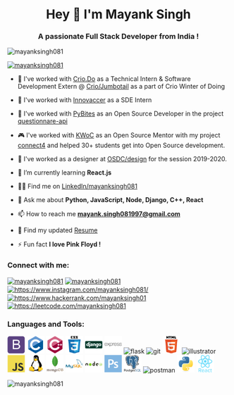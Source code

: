 <h1 align="center">Hey 👋 I'm Mayank Singh</h1>
<h3 align="center">A passionate Full Stack Developer from India !</h3>

<p align="left"> <img src="https://komarev.com/ghpvc/?username=mayanksingh081&label=Profile%20views&color=0e75b6&style=flat" alt="mayanksingh081" /> </p>

<p align="left"> <a href="https://twitter.com/mayanksingh081" target="blank"><img src="https://img.shields.io/twitter/follow/mayanksingh081?logo=twitter&style=for-the-badge" alt="mayanksingh081" /></a> </p>


- 📜 I've worked with [Crio.Do](https://www.crio.do/) as a Technical Intern & Software Development Extern @ [Crio/Jumbotail](https://www.crio.do/crio-winter-of-doing/) as a part of Crio Winter of Doing

- 🏥 I've worked with [Innovaccer](https://innovaccer.com/) as a SDE Intern

- 🔭 I've worked with [PyBites](https://codechalleng.es/) as an Open Source Developer in the project [questionnare-api](https://github.com/PyBites-Open-Source/questionnaire-api)

- 🎮 I've worked with [KWoC](https://kwoc.kossiitkgp.org/) as an Open Source Mentor with my project [connect4](https://github.com/mayanksingh081/connect4) and helped 30+ students get into Open Source development.

- 🎨 I've worked as a designer at [OSDC/design](https://github.com/osdc/design) for the session 2019-2020.

- 🌱 I’m currently learning **React.js**

- 👨‍💻 Find me on [LinkedIn/mayanksingh081](https://www.linkedin.com/in/mayanksingh081/)

- 💬 Ask me about **Python, JavaScript, Node, Django, C++, React**

- 📫 How to reach me **mayank.singh081997@gmail.com**

- 📄 Find my updated [Resume](https://drive.google.com/file/d/1KFrWBTHO5dlHXcP-TZhlsuUhV4SvIqBo/view)

- ⚡ Fun fact **I love Pink Floyd !**

<h3 align="left">Connect with me:</h3>
<p align="left">
<a href="https://twitter.com/mayanksingh081" target="blank"><img align="center" src="https://cdn.jsdelivr.net/npm/simple-icons@3.0.1/icons/twitter.svg" alt="mayanksingh081" height="30" width="40" /></a>
<a href="https://linkedin.com/in/mayanksingh081" target="blank"><img align="center" src="https://cdn.jsdelivr.net/npm/simple-icons@3.0.1/icons/linkedin.svg" alt="mayanksingh081" height="30" width="40" /></a>
<a href="https://www.instagram.com/mayanksingh081/" target="blank"><img align="center" src="https://cdn.jsdelivr.net/npm/simple-icons@3.0.1/icons/instagram.svg" alt="https://www.instagram.com/mayanksingh081/" height="30" width="40" /></a>
<a href="https://www.hackerrank.com/mayanksingh01" target="blank"><img align="center" src="https://cdn.jsdelivr.net/npm/simple-icons@3.0.1/icons/hackerrank.svg" alt="https://www.hackerrank.com/mayanksingh01" height="30" width="40" /></a>
<a href="https://leetcode.com/mayanksingh081" target="blank"><img align="center" src="https://cdn.jsdelivr.net/npm/simple-icons@3.0.1/icons/leetcode.svg" alt="https://leetcode.com/mayanksingh081" height="30" width="40" /></a>
</p>

<h3 align="left">Languages and Tools:</h3>
<p> 
<img src="https://raw.githubusercontent.com/devicons/devicon/master/icons/bootstrap/bootstrap-plain.svg" alt="c" width="40" height="40"/>
<img src="https://raw.githubusercontent.com/devicons/devicon/master/icons/c/c-original.svg" alt="c" width="40" height="40"/>
<img src="https://raw.githubusercontent.com/devicons/devicon/master/icons/cplusplus/cplusplus-original.svg" alt="cplusplus" width="40" height="40"/>  
<img src="https://raw.githubusercontent.com/devicons/devicon/master/icons/css3/css3-original-wordmark.svg" alt="css3" width="40" height="40"/>  
<img src="https://raw.githubusercontent.com/devicons/devicon/master/icons/django/django-original.svg" alt="django" width="40" height="40"/>  
<img src="https://raw.githubusercontent.com/devicons/devicon/master/icons/express/express-original-wordmark.svg" alt="express" width="40" height="40"/>  
<img src="https://www.vectorlogo.zone/logos/pocoo_flask/pocoo_flask-icon.svg" alt="flask" width="40" height="40"/>  
<img src="https://www.vectorlogo.zone/logos/git-scm/git-scm-icon.svg" alt="git" width="40" height="40"/>  
<img src="https://raw.githubusercontent.com/devicons/devicon/master/icons/html5/html5-original-wordmark.svg" alt="html5" width="40" height="40"/>  
<img src="https://www.vectorlogo.zone/logos/adobe_illustrator/adobe_illustrator-icon.svg" alt="illustrator" width="40" height="40"/>  
<img src="https://raw.githubusercontent.com/devicons/devicon/master/icons/javascript/javascript-original.svg" alt="javascript" width="40" height="40"/>  
<img src="https://raw.githubusercontent.com/devicons/devicon/master/icons/linux/linux-original.svg" alt="linux" width="40" height="40"/>  
<img src="https://raw.githubusercontent.com/devicons/devicon/master/icons/mongodb/mongodb-original-wordmark.svg" alt="mongodb" width="40" height="40"/>  
<img src="https://raw.githubusercontent.com/devicons/devicon/master/icons/mysql/mysql-original-wordmark.svg" alt="mysql" width="40" height="40"/>  
<img src="https://raw.githubusercontent.com/devicons/devicon/master/icons/nodejs/nodejs-original-wordmark.svg" alt="nodejs" width="40" height="40"/>  
<img src="https://raw.githubusercontent.com/devicons/devicon/master/icons/photoshop/photoshop-plain.svg" alt="photoshop" width="40" height="40"/>  
<img src="https://raw.githubusercontent.com/devicons/devicon/master/icons/postgresql/postgresql-original-wordmark.svg" alt="postgresql" width="40" height="40"/>  
<img src="https://www.vectorlogo.zone/logos/getpostman/getpostman-icon.svg" alt="postman" width="40" height="40"/>  
<img src="https://raw.githubusercontent.com/devicons/devicon/master/icons/python/python-original.svg" alt="python" width="40" height="40"/>  
<img src="https://raw.githubusercontent.com/devicons/devicon/master/icons/react/react-original-wordmark.svg" alt="react" width="40" height="40"/>
</p>
<p><img align="left" src="https://github-readme-stats.vercel.app/api/top-langs?username=mayanksingh081&show_icons=true&locale=en&layout=compact" alt="mayanksingh081" /></p>
